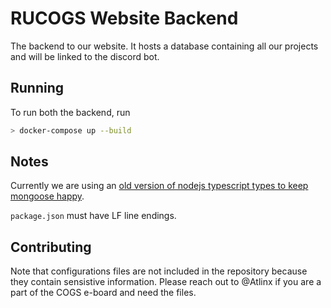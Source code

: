 # RUCOGS Website Backend

The backend to our website. It hosts a database containing all our projects and will be linked to the discord bot.

## Running

To run both the backend, run

```bash
> docker-compose up --build
```

## Notes

Currently we are using an [old version of nodejs typescript types to keep mongoose happy](https://stackoverflow.com/questions/70607218/error-importing-mongodb-with-typescript).

`package.json` must have LF line endings.

## Contributing

Note that configurations files are not included in the repository because they contain sensistive information. Please reach out to @Atlinx if you are a part of the COGS e-board and need the files.